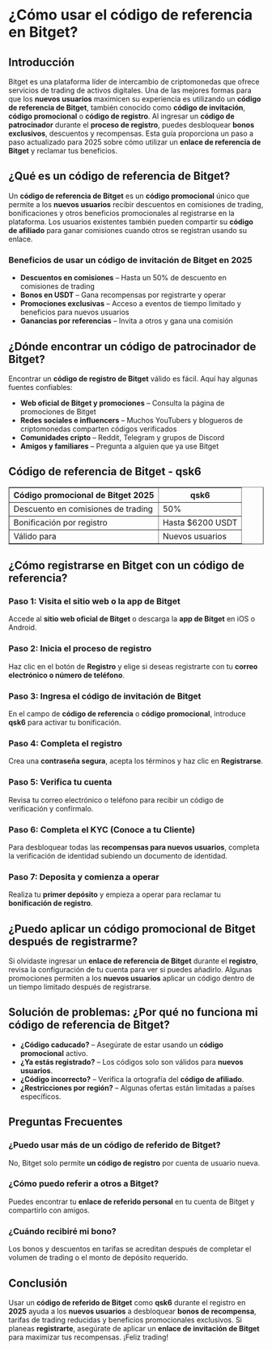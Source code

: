 <h1>¿Cómo usar el código de referencia en Bitget?</h1>

<h2>Introducción</h2>
<p>Bitget es una plataforma líder de intercambio de criptomonedas que ofrece servicios de trading de activos digitales. Una de las mejores formas para que los <strong>nuevos usuarios</strong> maximicen su experiencia es utilizando un <strong>código de referencia de Bitget</strong>, también conocido como <strong>código de invitación</strong>, <strong>código promocional</strong> o <strong>código de registro</strong>. Al ingresar un <strong>código de patrocinador</strong> durante el <strong>proceso de registro</strong>, puedes desbloquear <strong>bonos exclusivos</strong>, descuentos y recompensas. Esta guía proporciona un paso a paso actualizado para 2025 sobre cómo utilizar un <strong>enlace de referencia de Bitget</strong> y reclamar tus beneficios.</p>

<h2>¿Qué es un código de referencia de Bitget?</h2>
<p>Un <strong>código de referencia de Bitget</strong> es un <strong>código promocional</strong> único que permite a los <strong>nuevos usuarios</strong> recibir descuentos en comisiones de trading, bonificaciones y otros beneficios promocionales al registrarse en la plataforma. Los usuarios existentes también pueden compartir su <strong>código de afiliado</strong> para ganar comisiones cuando otros se registran usando su enlace.</p>

<h3>Beneficios de usar un código de invitación de Bitget en 2025</h3>
<ul>
    <li><strong>Descuentos en comisiones</strong> – Hasta un 50% de descuento en comisiones de trading</li>
    <li><strong>Bonos en USDT</strong> – Gana recompensas por registrarte y operar</li>
    <li><strong>Promociones exclusivas</strong> – Acceso a eventos de tiempo limitado y beneficios para nuevos usuarios</li>
    <li><strong>Ganancias por referencias</strong> – Invita a otros y gana una comisión</li>
</ul>

<h2>¿Dónde encontrar un código de patrocinador de Bitget?</h2>
<p>Encontrar un <strong>código de registro de Bitget</strong> válido es fácil. Aquí hay algunas fuentes confiables:</p>
<ul>
    <li><strong>Web oficial de Bitget y promociones</strong> – Consulta la página de promociones de Bitget</li>
    <li><strong>Redes sociales e influencers</strong> – Muchos YouTubers y blogueros de criptomonedas comparten códigos verificados</li>
    <li><strong>Comunidades cripto</strong> – Reddit, Telegram y grupos de Discord</li>
    <li><strong>Amigos y familiares</strong> – Pregunta a alguien que ya use Bitget</li>
</ul>

<h2>Código de referencia de Bitget - qsk6</h2>
<table border="1">
    <tr>
        <th>Código promocional de Bitget 2025</th>
        <th>qsk6</th>
    </tr>
    <tr>
        <td>Descuento en comisiones de trading</td>
        <td>50%</td>
    </tr>
    <tr>
        <td>Bonificación por registro</td>
        <td>Hasta $6200 USDT</td>
    </tr>
    <tr>
        <td>Válido para</td>
        <td>Nuevos usuarios</td>
    </tr>
</table>

<h2>¿Cómo registrarse en Bitget con un código de referencia?</h2>

<h3>Paso 1: Visita el sitio web o la app de Bitget</h3>
<p>Accede al <strong>sitio web oficial de Bitget</strong> o descarga la <strong>app de Bitget</strong> en iOS o Android.</p>

<h3>Paso 2: Inicia el proceso de registro</h3>
<p>Haz clic en el botón de <strong>Registro</strong> y elige si deseas registrarte con tu <strong>correo electrónico o número de teléfono</strong>.</p>

<h3>Paso 3: Ingresa el código de invitación de Bitget</h3>
<p>En el campo de <strong>código de referencia</strong> o <strong>código promocional</strong>, introduce <strong>qsk6</strong> para activar tu bonificación.</p>

<h3>Paso 4: Completa el registro</h3>
<p>Crea una <strong>contraseña segura</strong>, acepta los términos y haz clic en <strong>Registrarse</strong>.</p>

<h3>Paso 5: Verifica tu cuenta</h3>
<p>Revisa tu correo electrónico o teléfono para recibir un código de verificación y confírmalo.</p>

<h3>Paso 6: Completa el KYC (Conoce a tu Cliente)</h3>
<p>Para desbloquear todas las <strong>recompensas para nuevos usuarios</strong>, completa la verificación de identidad subiendo un documento de identidad.</p>

<h3>Paso 7: Deposita y comienza a operar</h3>
<p>Realiza tu <strong>primer depósito</strong> y empieza a operar para reclamar tu <strong>bonificación de registro</strong>.</p>

<h2>¿Puedo aplicar un código promocional de Bitget después de registrarme?</h2>
<p>Si olvidaste ingresar un <strong>enlace de referencia de Bitget</strong> durante el <strong>registro</strong>, revisa la configuración de tu cuenta para ver si puedes añadirlo. Algunas promociones permiten a los <strong>nuevos usuarios</strong> aplicar un código dentro de un tiempo limitado después de registrarse.</p>

<h2>Solución de problemas: ¿Por qué no funciona mi código de referencia de Bitget?</h2>
<ul>
    <li><strong>¿Código caducado?</strong> – Asegúrate de estar usando un <strong>código promocional</strong> activo.</li>
    <li><strong>¿Ya estás registrado?</strong> – Los códigos solo son válidos para <strong>nuevos usuarios</strong>.</li>
    <li><strong>¿Código incorrecto?</strong> – Verifica la ortografía del <strong>código de afiliado</strong>.</li>
    <li><strong>¿Restricciones por región?</strong> – Algunas ofertas están limitadas a países específicos.</li>
</ul>

<h2>Preguntas Frecuentes</h2>

<h3>¿Puedo usar más de un código de referido de Bitget?</h3>
<p>No, Bitget solo permite <strong>un código de registro</strong> por cuenta de usuario nueva.</p>

<h3>¿Cómo puedo referir a otros a Bitget?</h3>
<p>Puedes encontrar tu <strong>enlace de referido personal</strong> en tu cuenta de Bitget y compartirlo con amigos.</p>

<h3>¿Cuándo recibiré mi bono?</h3>
<p>Los bonos y descuentos en tarifas se acreditan después de completar el volumen de trading o el monto de depósito requerido.</p>

<h2>Conclusión</h2>
<p>Usar un <strong>código de referido de Bitget</strong> como <strong>qsk6</strong> durante el registro en <strong>2025</strong> ayuda a los <strong>nuevos usuarios</strong> a desbloquear <strong>bonos de recompensa</strong>, tarifas de trading reducidas y beneficios promocionales exclusivos. Si planeas <strong>registrarte</strong>, asegúrate de aplicar un <strong>enlace de invitación de Bitget</strong> para maximizar tus recompensas. ¡Feliz trading!</p>

